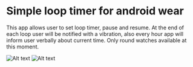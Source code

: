 # Simple loop timer for android wear

This app allows user to set loop timer, pause and resume. At the end of each loop user will be notified with a vibration, also every hour app will inform user verbally about current time. Only round watches available at this moment.

![Alt text](http://radikall.com/images/2015/01/16/3HLQe.th.png "Set timer" )
![Alt text](http://radikall.com/images/2015/01/16/D1gkR.th.png "Manage timer" )


